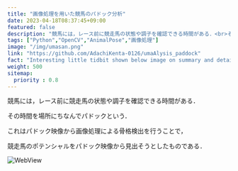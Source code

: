 ```yaml
---
title: "画像処理を用いた競馬のパドック分析"
date: 2023-04-18T08:37:45+09:00
featured: false
description: "競馬には，レース前に競走馬の状態や調子を確認できる時間がある．<br>その時間を場所にちなんでパドックという．<br>これはパドック映像から画像処理による骨格検出を行うことで，<br>競走馬のポテンシャルをパドック映像から見出そうとしたものである．"
tags: ["Python","OpenCV","AnimalPose","画像処理"]
image: "/img/umasan.png"
link: "https://github.com/AdachiKenta-0126/umaAlysis_paddock"
fact: "Interesting little tidbit shown below image on summary and detail page"
weight: 500
sitemap:
  priority : 0.8
---
```

競馬には，レース前に競走馬の状態や調子を確認できる時間がある．

その時間を場所にちなんでパドックという．

これはパドック映像から画像処理による骨格検出を行うことで，

競走馬のポテンシャルをパドック映像から見出そうとしたものである．

![WebView](/img/umaPose.png)
